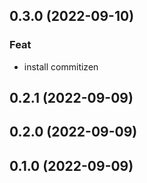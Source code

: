 ## 0.3.0 (2022-09-10)

### Feat

- install commitizen

## 0.2.1 (2022-09-09)

## 0.2.0 (2022-09-09)

## 0.1.0 (2022-09-09)
